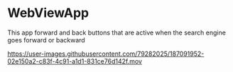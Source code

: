 # WebViewApp


This  app forward and back buttons that are active when the search engine goes forward or backward 

https://user-images.githubusercontent.com/79282025/187091952-02e150a2-c83f-4c91-a1d1-831ce76d142f.mov

